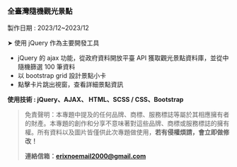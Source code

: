 ### 全臺灣隨機觀光景點

製作日期 : 2023/12~2023/12

➤ 使用 jQuery 作為主要開發工具

- jQuery 的 ajax 功能，從政府資料開放平臺 API 獲取觀光景點資料庫，並從中隨機篩選 100 筆資料
- 以 bootstrap grid 設計景點小卡
- 點擊卡片跳出視窗，查看詳細景點資訊

**使用技術 : jQuery、AJAX、 HTML、SCSS / CSS、Bootstrap**

> 免責聲明：本專題中提及的任何品牌、商標、服務標誌等屬於其相應擁有者的財產。本專題的創作和分享不意味著對這些品牌、商標或服務標誌的擁有權。所有資料以及圖片皆僅供此次專題做使用，**若有侵權煩請，會立即做修改！**
>
> **連絡信箱：erixnoemail2000@gmail.com**
